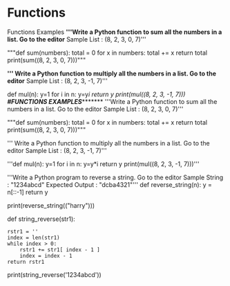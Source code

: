 # Functions
Functions Examples 
****'''Write a Python function to sum all the numbers in a list. Go to the editor****
Sample List : (8, 2, 3, 0, 7)'''

"""def sum(numbers):
    total = 0
    for x in numbers:
        total += x
    return total
print(sum((8, 2, 3, 0, 7)))"""

****''' Write a Python function to multiply all the numbers in a list. Go to the editor****
Sample List : (8, 2, 3, -1, 7)'''

def mul(n):
    y=1
    for i in n:
        y=y*i
    return y
print(mul((8, 2, 3, -1, 7)))
*******#FUNCTIONS EXAMPLES***************
'''Write a Python function to sum all the numbers in a list. Go to the editor
Sample List : (8, 2, 3, 0, 7)'''

"""def sum(numbers):
    total = 0
    for x in numbers:
        total += x
    return total
print(sum((8, 2, 3, 0, 7)))"""

''' Write a Python function to multiply all the numbers in a list. Go to the editor
Sample List : (8, 2, 3, -1, 7)'''

'''def mul(n):
    y=1
    for i in n:
        y=y*i
    return y
print(mul((8, 2, 3, -1, 7)))'''

'''Write a Python program to reverse a string. Go to the editor
Sample String : "1234abcd"
Expected Output : "dcba4321"'''
def reverse_string(n):
     y = n[::-1]
     return y

print(reverse_string(("harry")))

def string_reverse(str1):

    rstr1 = ''
    index = len(str1)
    while index > 0:
        rstr1 += str1[ index - 1 ]
        index = index - 1
    return rstr1
print(string_reverse('1234abcd'))

